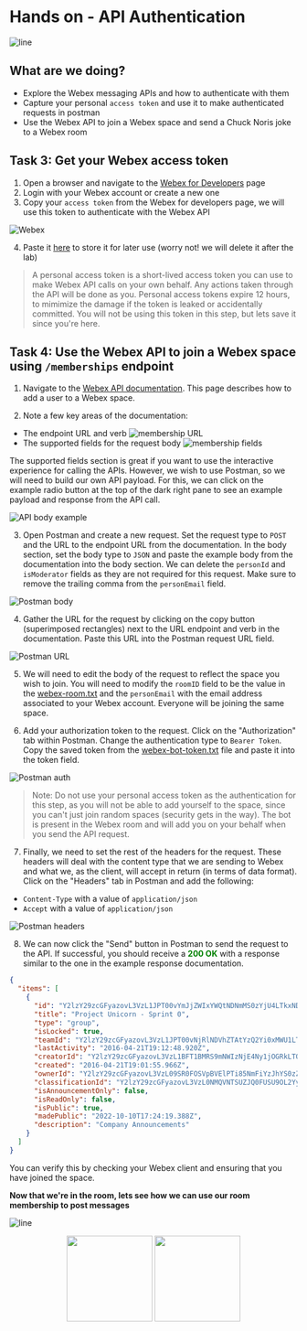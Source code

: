 # Hands on - API Authentication

![line](../assets/banner.png)

## What are we doing?

- Explore the Webex messaging APIs and how to authenticate with them
- Capture your personal `access token` and use it to make authenticated requests in postman
- Use the Webex API to join a Webex space and send a Chuck Noris joke to a Webex room

## Task 3: Get your Webex access token

1. Open a browser and navigate to the [Webex for Developers](https://developer.webex.com/docs/api/getting-started) page
2. Login with your Webex account or create a new one
3. Copy your `access token` from the Webex for developers page, we will use this token to authenticate with the Webex API

![Webex](images/webex1.gif)

4. Paste it [here](./code/webex-token.txt) to store it for later use (worry not! we will delete it after the lab)

> A personal access token is a short-lived access token you can use to make Webex API calls on your own behalf. Any actions taken through the API will be done as you. Personal access tokens expire 12 hours, to mimimize the damage if the token is leaked or accidentally committed.  You will not be using this token in this step, but lets save it since you're here.

## Task 4: Use the Webex API to join a Webex space using `/memberships` endpoint

1. Navigate to the [Webex API documentation](https://developer.webex.com/docs/api/v1/memberships/create-a-membership).  This page describes how to add a user to a Webex space.

2. Note a few key areas of the documentation:

- The endpoint URL and verb ![membership URL](./images/membership-url.png)
- The supported fields for the request body ![membership fields](./images/membership-fields.png)

The supported fields section is great if you want to use the interactive experience for calling the APIs.  However, we wish to use Postman, so we will need to build our own API payload.  For this, we can click on the example radio button at the top of the dark right pane to see an example payload and response from the API call.

![API body example](./images/api-body-example.gif)

3. Open Postman and create a new request.  Set the request type to `POST` and the URL to the endpoint URL from the documentation.  In the body section, set the body type to `JSON` and paste the example body from the documentation into the body section.  We can delete the `personId` and `isModerator` fields as they are not required for this request.  Make sure to remove the trailing comma from the `personEmail` field.

![Postman body](./images/api-body-postman.gif)

4. Gather the URL for the request by clicking on the copy button (superimposed rectangles) next to the URL endpoint and verb in the documentation.  Paste this URL into the Postman request URL field.

![Postman URL](./images/api-url-postman.gif)

5. We will need to edit the body of the request to reflect the space you wish to join.  You will need to modify the `roomID` field to be the value in the [webex-room.txt](./code/webex-room.txt) and the `personEmail` with the email address associated to your Webex account.  Everyone will be joining the same space.

6. Add your authorization token to the request.  Click on the "Authorization" tab within Postman.  Change the authentication type to `Bearer Token`.  Copy the saved token from the [webex-bot-token.txt](./code/webex-bot-token.txt) file and paste it into the token field.

![Postman auth](./images/api-url-auth.gif)

> Note: Do not use your personal access token as the authentication for this step, as you will not be able to add yourself to the space, since you can't just join random spaces (security gets in the way).  The bot is present in the Webex room and will add you on your behalf when you send the API request.

7. Finally, we need to set the rest of the headers for the request.  These headers will deal with the content type that we are sending to Webex and what we, as the client, will accept in return (in terms of data format).  Click on the "Headers" tab in Postman and add the following:

- `Content-Type` with a value of `application/json`
- `Accept` with a value of `application/json`

![Postman headers](./images/api-headers-postman.gif)

8. We can now click the "Send" button in Postman to send the request to the API.  If successful, you should receive a <span style="color:green">**200 OK**</span> with a response similar to the one in the example response documentation.

```json
{
  "items": [
    {
      "id": "Y2lzY29zcGFyazovL3VzL1JPT00vYmJjZWIxYWQtNDNmMS0zYjU4LTkxNDctZjE0YmIwYzRkMTU0",
      "title": "Project Unicorn - Sprint 0",
      "type": "group",
      "isLocked": true,
      "teamId": "Y2lzY29zcGFyazovL3VzL1JPT00vNjRlNDVhZTAtYzQ2Yi0xMWU1LTlkZjktMGQ0MWUzNDIxOTcz",
      "lastActivity": "2016-04-21T19:12:48.920Z",
      "creatorId": "Y2lzY29zcGFyazovL3VzL1BFT1BMRS9mNWIzNjE4Ny1jOGRkLTQ3MjctOGIyZi1mOWM0NDdmMjkwNDY",
      "created": "2016-04-21T19:01:55.966Z",
      "ownerId": "Y2lzY29zcGFyazovL3VzL09SR0FOSVpBVElPTi85NmFiYzJhYS0zZGNjLTExZTUtYTE1Mi1mZTM0ODE5Y2RjOWE",
      "classificationId": "Y2lzY29zcGFyazovL3VzL0NMQVNTSUZJQ0FUSU9OL2YyMDUyZTgyLTU0ZjgtMTFlYS1hMmUzLTJlNzI4Y2U4ODEyNQ",
      "isAnnouncementOnly": false,
      "isReadOnly": false,
      "isPublic": true,
      "madePublic": "2022-10-10T17:24:19.388Z",
      "description": "Company Announcements"
    }
  ]
}
```

You can verify this by checking your Webex client and ensuring that you have joined the space.

**Now that we're in the room, lets see how we can use our room membership to post messages**

![line](../assets/banner.png)

<p align="center">
<a href="2.md"><img src="../assets/previous.png" width="150px"></a>
<a href="4.md"><img src="../assets/next.png" width="150px"></a>
</p>